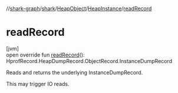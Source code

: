 //[shark-graph](../../../../index.md)/[shark](../../index.md)/[HeapObject](../index.md)/[HeapInstance](index.md)/[readRecord](read-record.md)

# readRecord

[jvm]\
open override fun [readRecord](read-record.md)(): HprofRecord.HeapDumpRecord.ObjectRecord.InstanceDumpRecord

Reads and returns the underlying InstanceDumpRecord.

This may trigger IO reads.
